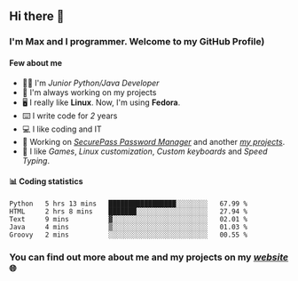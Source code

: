 ## Hi there 👋
### I'm Max and I programmer. Welcome to my GitHub Profile)

#### **Few about me**
- 👨‍💻 I'm _Junior Python/Java Developer_
- 📁 I'm always working on my projects
- 🖥️ I really like **Linux**. Now, I'm using **Fedora**.
- ⌨️ I write code for _2_ years
- 💻 I like coding and IT
- 📃 Working on *[SecurePass Password Manager](https://github.com/merive/SecurePass)* and another *[my projects](https://merive.herokuapp.com/projects)*.
- 👾 I like _Games_, _Linux customization_, _Custom keyboards_ and _Speed Typing_.

#### 📊 **Coding statistics**
<!--START_SECTION:waka-->
```text
Python   5 hrs 13 mins   █████████████████░░░░░░░░   67.99 % 
HTML     2 hrs 8 mins    ███████░░░░░░░░░░░░░░░░░░   27.94 % 
Text     9 mins          ▓░░░░░░░░░░░░░░░░░░░░░░░░   02.01 % 
Java     4 mins          ▒░░░░░░░░░░░░░░░░░░░░░░░░   01.03 % 
Groovy   2 mins          ░░░░░░░░░░░░░░░░░░░░░░░░░   00.55 % 
```
<!--END_SECTION:waka-->

### **You can find out more about me and my projects on my _[website](https://merive.herokuapp.com/)_ 🌐**
